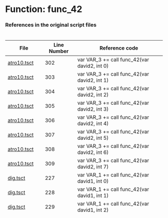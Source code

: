 # Function: func_42
### References in the original script files

#

| File | Line Number | Reference code |
| --- | --- | --- |
| [atro10.tsct](../../../out/atro10.tsct#L302) | 302 | var VAR_3 += call func_42(var david2, int 0) |
| [atro10.tsct](../../../out/atro10.tsct#L303) | 303 | var VAR_3 += call func_42(var david2, int 1) |
| [atro10.tsct](../../../out/atro10.tsct#L304) | 304 | var VAR_3 += call func_42(var david2, int 2) |
| [atro10.tsct](../../../out/atro10.tsct#L305) | 305 | var VAR_3 += call func_42(var david2, int 3) |
| [atro10.tsct](../../../out/atro10.tsct#L306) | 306 | var VAR_3 += call func_42(var david2, int 4) |
| [atro10.tsct](../../../out/atro10.tsct#L307) | 307 | var VAR_3 += call func_42(var david2, int 5) |
| [atro10.tsct](../../../out/atro10.tsct#L308) | 308 | var VAR_3 += call func_42(var david2, int 6) |
| [atro10.tsct](../../../out/atro10.tsct#L309) | 309 | var VAR_3 += call func_42(var david2, int 7) |
| [dig.tsct](../../../out/dig.tsct#L227) | 227 | var VAR_1 += call func_42(var david1, int 0) |
| [dig.tsct](../../../out/dig.tsct#L228) | 228 | var VAR_1 += call func_42(var david1, int 1) |
| [dig.tsct](../../../out/dig.tsct#L229) | 229 | var VAR_1 += call func_42(var david1, int 2) |
| [dig.tsct](../../../out/dig.tsct#L230) | 230 | var VAR_1 += call func_42(var david1, int 3) |
| [dig.tsct](../../../out/dig.tsct#L231) | 231 | var VAR_1 += call func_42(var david1, int 4) |
| [dig.tsct](../../../out/dig.tsct#L232) | 232 | var VAR_1 += call func_42(var david1, int 5) |
| [dig.tsct](../../../out/dig.tsct#L233) | 233 | var VAR_1 += call func_42(var david1, int 6) |
| [dig.tsct](../../../out/dig.tsct#L234) | 234 | var VAR_1 += call func_42(var david1, int 7) |
| [ice_tomb.tsct](../../../out/ice_tomb.tsct#L606) | 606 | var VAR_40 += call func_42(var david1, int 0) |
| [ice_tomb.tsct](../../../out/ice_tomb.tsct#L607) | 607 | var VAR_40 += call func_42(var david1, int 1) |
| [ice_tomb.tsct](../../../out/ice_tomb.tsct#L608) | 608 | var VAR_40 += call func_42(var david1, int 2) |
| [ice_tomb.tsct](../../../out/ice_tomb.tsct#L609) | 609 | var VAR_40 += call func_42(var david1, int 3) |
| [ice_tomb.tsct](../../../out/ice_tomb.tsct#L610) | 610 | var VAR_40 += call func_42(var david1, int 4) |
| [ice_tomb.tsct](../../../out/ice_tomb.tsct#L611) | 611 | var VAR_40 += call func_42(var david1, int 5) |
| [ice_tomb.tsct](../../../out/ice_tomb.tsct#L612) | 612 | var VAR_40 += call func_42(var david1, int 6) |
| [ice_tomb.tsct](../../../out/ice_tomb.tsct#L613) | 613 | var VAR_40 += call func_42(var david1, int 7) |
| [inwiztow.tsct](../../../out/inwiztow.tsct#L429) | 429 | var VAR_1 += call func_42(var david4, int 0) |
| [inwiztow.tsct](../../../out/inwiztow.tsct#L430) | 430 | var VAR_1 += call func_42(var david4, int 1) |
| [inwiztow.tsct](../../../out/inwiztow.tsct#L431) | 431 | var VAR_1 += call func_42(var david4, int 2) |
| [inwiztow.tsct](../../../out/inwiztow.tsct#L432) | 432 | var VAR_1 += call func_42(var david4, int 3) |
| [inwiztow.tsct](../../../out/inwiztow.tsct#L433) | 433 | var VAR_1 += call func_42(var david4, int 4) |
| [inwiztow.tsct](../../../out/inwiztow.tsct#L434) | 434 | var VAR_1 += call func_42(var david4, int 5) |
| [inwiztow.tsct](../../../out/inwiztow.tsct#L435) | 435 | var VAR_1 += call func_42(var david4, int 6) |
| [inwiztow.tsct](../../../out/inwiztow.tsct#L436) | 436 | var VAR_1 += call func_42(var david4, int 7) |
| [mill1.tsct](../../../out/mill1.tsct#L212) | 212 | var VAR_44 += call func_42(var VAR_19, int 0) |
| [mill1.tsct](../../../out/mill1.tsct#L213) | 213 | var VAR_44 += call func_42(var VAR_19, int 1) |
| [mill1.tsct](../../../out/mill1.tsct#L214) | 214 | var VAR_44 += call func_42(var VAR_19, int 2) |
| [mill1.tsct](../../../out/mill1.tsct#L215) | 215 | var VAR_44 += call func_42(var VAR_19, int 3) |
| [mill1.tsct](../../../out/mill1.tsct#L216) | 216 | var VAR_44 += call func_42(var VAR_19, int 4) |
| [mill1.tsct](../../../out/mill1.tsct#L217) | 217 | var VAR_44 += call func_42(var VAR_19, int 5) |
| [mill1.tsct](../../../out/mill1.tsct#L218) | 218 | var VAR_44 += call func_42(var VAR_19, int 6) |
| [mill1.tsct](../../../out/mill1.tsct#L219) | 219 | var VAR_44 += call func_42(var VAR_19, int 7) |
| [mill1.tsct](../../../out/mill1.tsct#L348) | 348 | var VAR_1 += call func_42(var david1, int 0) |
| [mill1.tsct](../../../out/mill1.tsct#L349) | 349 | var VAR_1 += call func_42(var david1, int 1) |
| [mill1.tsct](../../../out/mill1.tsct#L350) | 350 | var VAR_1 += call func_42(var david1, int 2) |
| [mill1.tsct](../../../out/mill1.tsct#L351) | 351 | var VAR_1 += call func_42(var david1, int 3) |
| [mill1.tsct](../../../out/mill1.tsct#L352) | 352 | var VAR_1 += call func_42(var david1, int 4) |
| [mill1.tsct](../../../out/mill1.tsct#L353) | 353 | var VAR_1 += call func_42(var david1, int 5) |
| [mill1.tsct](../../../out/mill1.tsct#L354) | 354 | var VAR_1 += call func_42(var david1, int 6) |
| [mill1.tsct](../../../out/mill1.tsct#L355) | 355 | var VAR_1 += call func_42(var david1, int 7) |
| [palace34.tsct](../../../out/palace34.tsct#L393) | 393 | var VAR_40 += call func_42(var david1, int 0) |
| [palace34.tsct](../../../out/palace34.tsct#L394) | 394 | var VAR_40 += call func_42(var david1, int 1) |
| [palace34.tsct](../../../out/palace34.tsct#L395) | 395 | var VAR_40 += call func_42(var david1, int 2) |
| [palace34.tsct](../../../out/palace34.tsct#L396) | 396 | var VAR_40 += call func_42(var david1, int 3) |
| [palace34.tsct](../../../out/palace34.tsct#L397) | 397 | var VAR_40 += call func_42(var david1, int 4) |
| [palace34.tsct](../../../out/palace34.tsct#L398) | 398 | var VAR_40 += call func_42(var david1, int 5) |
| [palace34.tsct](../../../out/palace34.tsct#L399) | 399 | var VAR_40 += call func_42(var david1, int 6) |
| [palace34.tsct](../../../out/palace34.tsct#L400) | 400 | var VAR_40 += call func_42(var david1, int 7) |
| [ratunder.tsct](../../../out/ratunder.tsct#L561) | 561 | var VAR_42 += call func_42(var david3, int 0) |
| [ratunder.tsct](../../../out/ratunder.tsct#L562) | 562 | var VAR_42 += call func_42(var david3, int 1) |
| [ratunder.tsct](../../../out/ratunder.tsct#L563) | 563 | var VAR_42 += call func_42(var david3, int 2) |
| [ratunder.tsct](../../../out/ratunder.tsct#L564) | 564 | var VAR_42 += call func_42(var david3, int 3) |
| [ratunder.tsct](../../../out/ratunder.tsct#L565) | 565 | var VAR_42 += call func_42(var david3, int 4) |
| [ratunder.tsct](../../../out/ratunder.tsct#L566) | 566 | var VAR_42 += call func_42(var david3, int 5) |
| [ratunder.tsct](../../../out/ratunder.tsct#L567) | 567 | var VAR_42 += call func_42(var david3, int 6) |
| [ratunder.tsct](../../../out/ratunder.tsct#L568) | 568 | var VAR_42 += call func_42(var david3, int 7) |
| [window.tsct](../../../out/window.tsct#L551) | 551 | var VAR_42 += call func_42(var david3, int 0) |
| [window.tsct](../../../out/window.tsct#L552) | 552 | var VAR_42 += call func_42(var david3, int 1) |
| [window.tsct](../../../out/window.tsct#L553) | 553 | var VAR_42 += call func_42(var david3, int 2) |
| [window.tsct](../../../out/window.tsct#L554) | 554 | var VAR_42 += call func_42(var david3, int 3) |
| [window.tsct](../../../out/window.tsct#L555) | 555 | var VAR_42 += call func_42(var david3, int 4) |
| [window.tsct](../../../out/window.tsct#L556) | 556 | var VAR_42 += call func_42(var david3, int 5) |
| [window.tsct](../../../out/window.tsct#L557) | 557 | var VAR_42 += call func_42(var david3, int 6) |
| [window.tsct](../../../out/window.tsct#L558) | 558 | var VAR_42 += call func_42(var david3, int 7) |
